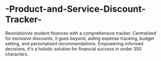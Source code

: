 # -Product-and-Service-Discount-Tracker-
Revolutionize student finances with a comprehensive tracker. Centralized for exclusive discounts, it goes beyond, aiding expense tracking, budget setting, and personalized recommendations. Empowering informed decisions, it's a holistic solution for financial success in under 350 characters.
